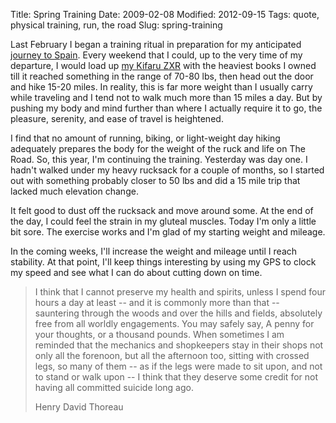 Title: Spring Training
Date: 2009-02-08
Modified: 2012-09-15
Tags: quote, physical training, run, the road
Slug: spring-training

Last February I began a training ritual in preparation for my anticipated <a href="http://pig-monkey.com/2008/06/17/departure/">journey to Spain</a>. Every weekend that I could, up to the very time of my departure, I would load up <a href="http://pig-monkey.com/2008/02/24/i-live-here/">my Kifaru ZXR</a> with the heaviest books I owned till it reached something in the range of 70-80 lbs, then head out the door and hike 15-20 miles. In reality, this is far more weight than I usually carry while traveling and I tend not to walk much more than 15 miles a day. But by pushing my body and mind further than where I actually require it to go, the pleasure, serenity, and ease of travel is heightened.

I find that no amount of running, biking, or light-weight day hiking adequately prepares the body for the weight of the ruck and life on The Road. So, this year, I'm continuing the training. Yesterday was day one. I hadn't walked under my heavy rucksack for a couple of months, so I started out with something probably closer to 50 lbs and did a 15 mile trip that lacked much elevation change.

It felt good to dust off the rucksack and move around some. At the end of the day, I could feel the strain in my gluteal muscles. Today I'm only a little bit sore. The exercise works and I'm glad of my starting weight and mileage.

In the coming weeks, I'll increase the weight and mileage until I reach stability. At that point, I'll keep things interesting by using my GPS to clock my speed and see what I can do about cutting down on time.

<blockquote>I think that I cannot preserve my health and spirits, unless I spend four hours a day at least -- and it is commonly more than that -- sauntering through the woods and over the hills and fields, absolutely free from all worldly engagements. You may safely say, A penny for your thoughts, or a thousand pounds. When sometimes I am reminded that the mechanics and shopkeepers stay in their shops not only all the forenoon, but all the afternoon too, sitting with crossed legs, so many of them -- as if the legs were made to sit upon, and not to stand or walk upon -- I think that they deserve some credit for not having all committed suicide long ago.

Henry David Thoreau
</blockquote>
